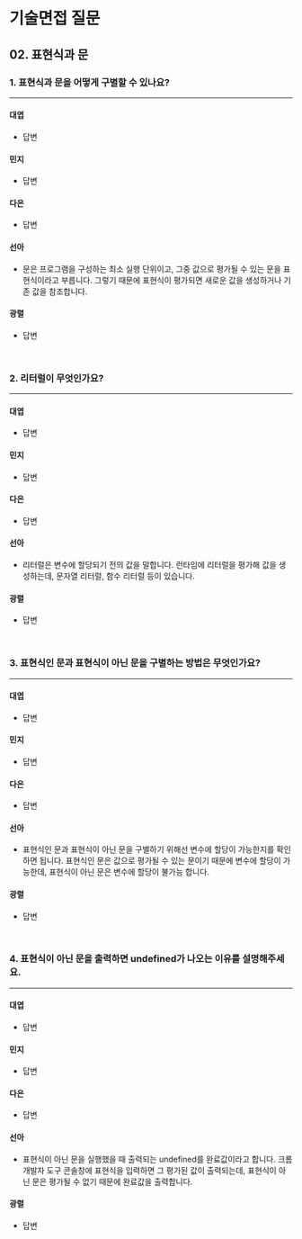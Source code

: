 # 기술면접 질문

## 02. 표현식과 문

### 1. 표현식과 문을 어떻게 구별할 수 있나요?

<hr>

#### 대엽

- 답변

#### 민지

- 답변

#### 다은

- 답변

#### 선아

- 문은 프로그램을 구성하는 최소 실행 단위이고, 그중 값으로 평가될 수 있는 문을 표현식이라고 부릅니다. 그렇기 때문에 표현식이 평가되면 새로운 값을 생성하거나 기존 값을 참조합니다.

#### 광렬

- 답변

<br>

### 2. 리터럴이 무엇인가요?

<hr>

#### 대엽

- 답변

#### 민지

- 답변

#### 다은

- 답변

#### 선아

- 리터럴은 변수에 할당되기 전의 값을 말합니다. 런타임에 리터럴을 평가해 값을 생성하는데, 문자열 리터럴, 함수 리터럴 등이 있습니다.

#### 광렬

- 답변

<br>

### 3. 표현식인 문과 표현식이 아닌 문을 구별하는 방법은 무엇인가요?

<hr>

#### 대엽

- 답변

#### 민지

- 답변

#### 다은

- 답변

#### 선아

- 표현식인 문과 표현식이 아닌 문을 구별하기 위해선 변수에 할당이 가능한지를 확인하면 됩니다. 표현식인 문은 값으로 평가될 수 있는 문이기 때문에 변수에 할당이 가능한데, 표현식이 아닌 문은 변수에 할당이 불가능 합니다.

#### 광렬

- 답변

<br>

### 4. 표현식이 아닌 문을 출력하면 undefined가 나오는 이유를 설명해주세요.

<hr>

#### 대엽

- 답변

#### 민지

- 답변

#### 다은

- 답변

#### 선아

- 표현식이 아닌 문을 실행했을 때 출력되는 undefined를 완료값이라고 합니다. 크롬 개발자 도구 콘솔창에 표현식을 입력하면 그 평가된 값이 출력되는데, 표현식이 아닌 문은 평가될 수 없기 때문에 완료값을 출력합니다.

#### 광렬

- 답변
